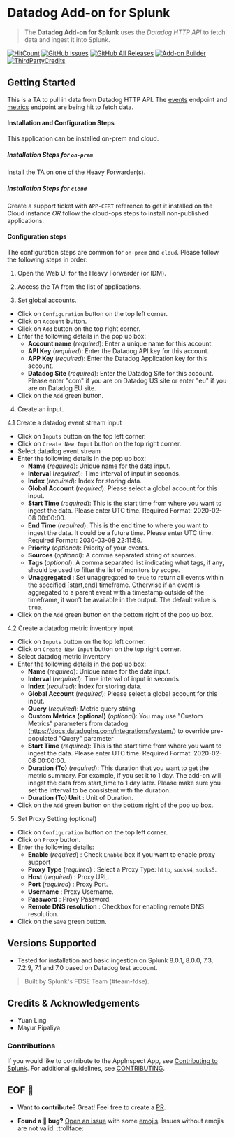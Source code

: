 # Datadog Add-on for Splunk

> The **Datadog Add-on for Splunk** uses the _Datadog HTTP API_ to fetch data and ingest it into Splunk.

[![HitCount](http://hits.dwyl.com/splunk/ta-splunk-add-on-for-datadog-api.svg)](https://github.com/splunk/ta-splunk-add-on-for-datadog-api/releases)
[![GitHub issues](https://img.shields.io/github/issues/splunk/ta-splunk-add-on-for-datadog-api?label=issues&color=informational)](https://github.com/splunk/ta-splunk-add-on-for-datadog-api/issues)
[![GitHub All Releases](https://img.shields.io/github/downloads/splunk/ta-splunk-add-on-for-datadog-api/total?label=download&logo=github&style=flat-square&color=important)](https://github.com/splunk/ta-splunk-add-on-for-datadog-api/releases)
[![Add-on Builder](https://img.shields.io/badge/built%20with-Python3-ff69b4.svg)](https://docs.splunk.com/Documentation/AddonBuilder/3.0.1/UserGuide/Whatsnew)
[![ThirdPartyCredits](https://img.shields.io/badge/Thirdparty%20Credits-Addon%20Builder-purple.svg)](https://docs.splunk.com/Documentation/AddonBuilder/3.0.1/UserGuide/Thirdpartysoftwarecredits)


## Getting Started
This is a TA to pull in data from Datadog HTTP API. 
The [events](https://docs.datadoghq.com/api/v1/events/#query-the-event-stream) endpoint and [metrics](https://docs.datadoghq.com/api/v1/metrics/#query-timeseries-points) endpoint are being hit to fetch data. 

#### Installation and Configuration Steps
This application can be installed on-prem and cloud. 

##### Installation Steps for `on-prem`
Install the TA on one of the Heavy Forwarder(s).

##### Installation Steps for `cloud`
Create a support ticket with `APP-CERT` reference to get it installed on the Cloud instance *OR* follow the cloud-ops steps to install non-published applications.

#### Configuration steps
The configuration steps are common for `on-prem` and `cloud`. Please follow the following steps in order:
1. Open the Web UI for the Heavy Forwarder (or IDM).

2. Access the TA from the list of applications.

3. Set global accounts.
- Click on `Configuration` button on the top left corner.
- Click on `Account` button.
- Click on `Add` button on the top right corner.
- Enter the following details in the pop up box:
  - **Account name** (_required_): Enter a unique name for this account.
  - **API Key** (_required_): Enter the Datadog API key for this account.
  - **APP Key** (_required_): Enter the Datadog Application key for this account.
  - **Datadog Site** (_required_): Enter the Datadog Site for this account. Please enter "com" if you are on Datadog US site or enter "eu" if you are on Datadog EU site.
- Click on the `Add` green button.

4. Create an input.

4.1 Create a datadog event stream input
- Click on `Inputs` button on the top left corner.
- Click on `Create New Input` button on the top right corner.
- Select datadog event stream
- Enter the following details in the pop up box:
    - **Name** (_required_): Unique name for the data input.
    - **Interval** (_required_): Time interval of input in seconds. 
    - **Index** (_required_): Index for storing data.
    - **Global Account** (_required_): Please select a global account for this input.
    - **Start Time** (_required_): This is the start time from where you want to ingest the data. Please enter UTC time. Required Format: 2020-02-08 00:00:00.
    - **End Time** (_required_): This is the end time to where you want to ingest the data. It could be a future time. Please enter UTC time. Required Format: 2030-03-08 22:11:59.
    - **Priority** (_optional_): Priority of your events.
    - **Sources** (_optional_): A comma separated string of sources.
    - **Tags** (_optional_): A comma separated list indicating what tags, if any, should be used to filter the list of monitors by scope.
    - **Unaggregated** : Set unaggregated to `true` to return all events within the specified [start,end] timeframe. Otherwise if an event is aggregated to a parent event with a timestamp outside of the timeframe, it won’t be available in the output. The default value is `true`. 
- Click on the `Add` green button on the bottom right of the pop up box.

4.2 Create a datadog metric inventory input
- Click on `Inputs` button on the top left corner.
- Click on `Create New Input` button on the top right corner.
- Select datadog metric inventory
- Enter the following details in the pop up box:
    - **Name** (_required_): Unique name for the data input.
    - **Interval** (_required_): Time interval of input in seconds. 
    - **Index** (_required_): Index for storing data.
    - **Global Account** (_required_): Please select a global account for this input.
    - **Query** (_required_): Metric query string
    - **Custom Metrics (optional)** (_optional_): You may use "Custom Metrics" parameters from datadog (https://docs.datadoghq.com/integrations/system/) to override pre-populated "Query" parameter
    - **Start Time** (_required_): This is the start time from where you want to ingest the data. Please enter UTC time. Required Format: 2020-02-08 00:00:00.
    - **Duration (To)** (_required_): This duration that you want to get the metric summary. For example, if you set it to 1 day. The add-on will inegst the data from start_time to 1 day later. Please make sure you set the interval to be consistent with the duration. 
    - **Duration (To) Unit** : Unit of Duration. 
- Click on the `Add` green button on the bottom right of the pop up box.

5. Set Proxy Setting (optional)
 - Click on `Configuration` button on the top left corner.
- Click on `Proxy` button.
- Enter the following details:
  - **Enable** (_required_) : Check `Enable` box if you want to enable proxy support
  - **Proxy Type** (_required_) : Select a Proxy Type: `http`, `socks4`, `socks5`.
  - **Host** (_required_) : Proxy URL.
  - **Port** (_required_) : Proxy Port.
  - **Username** : Proxy Username.
  - **Password** : Proxy Password.
  - **Remote DNS resolution** : Checkbox for enabling remote DNS resolution.
- Click on the `Save` green button.

## Versions Supported

  - Tested for installation and basic ingestion on Splunk 8.0.1, 8.0.0, 7.3, 7.2.9, 7.1 and 7.0 based on Datadog test account.


> Built by Splunk's FDSE Team (#team-fdse).

## Credits & Acknowledgements
* Yuan Ling
* Mayur Pipaliya


### Contributions

If you would like to contribute to the AppInspect App, see [Contributing to Splunk](https://www.splunk.com/en_us/form/contributions.html). For additional guidelines, see [CONTRIBUTING](CONTRIBUTING.md). 


## EOF :checkered_flag:

* Want to **contribute**? Great! Feel free to create a [PR](https://github.com/splunk/ta-splunk-add-on-for-datadog-api/pulls).

* **Found a :bug: bug?** [Open an issue](https://github.com/splunk/ta-splunk-add-on-for-datadog-api/issues/new) with some [emojis](http://emoji.muan.co). Issues without emojis are not valid. :trollface:
